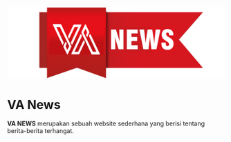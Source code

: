 ![alt text](https://github.com/patriotkusuma/vapict/blob/master/Image/VAfix1.png "Logo Title Text 1")

# VA News

**VA NEWS** merupakan sebuah website sederhana yang berisi tentang berita-berita terhangat.
